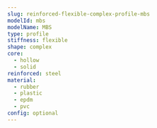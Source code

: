 ```yaml
---
slug: reinforced-flexible-complex-profile-mbs
modelId: mbs
modelName: MBS
type: profile
stiffness: flexible
shape: complex
core:
  - hollow
  - solid
reinforced: steel
material:
  - rubber
  - plastic
  - epdm
  - pvc
config: optional
---
```


